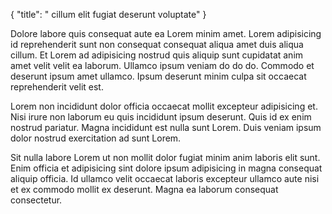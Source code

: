 {
  "title": " cillum elit fugiat deserunt voluptate"
}

Dolore labore quis consequat aute ea Lorem minim amet. Lorem adipisicing id reprehenderit sunt non consequat consequat aliqua amet duis aliqua cillum. Et Lorem ad adipisicing nostrud quis aliquip sunt cupidatat anim amet velit velit ea laborum. Ullamco ipsum veniam do do do. Commodo et deserunt ipsum amet ullamco. Ipsum deserunt minim culpa sit occaecat reprehenderit velit est.

Lorem non incididunt dolor officia occaecat mollit excepteur adipisicing et. Nisi irure non laborum eu quis incididunt ipsum deserunt. Quis id ex enim nostrud pariatur. Magna incididunt est nulla sunt Lorem. Duis veniam ipsum dolor nostrud exercitation ad sunt Lorem.

Sit nulla labore Lorem ut non mollit dolor fugiat minim anim laboris elit sunt. Enim officia et adipisicing sint dolore ipsum adipisicing in magna consequat aliquip officia. Id ullamco velit occaecat laboris excepteur ullamco aute nisi et ex commodo mollit ex deserunt. Magna ea laborum consequat consectetur.